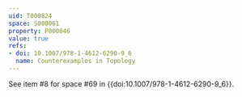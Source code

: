 ```yaml
---
uid: T000824
space: S000061
property: P000046
value: true
refs:
- doi: 10.1007/978-1-4612-6290-9_6
  name: Counterexamples in Topology
---
```


See item #8 for space #69 in {{doi:10.1007/978-1-4612-6290-9_6}}.
